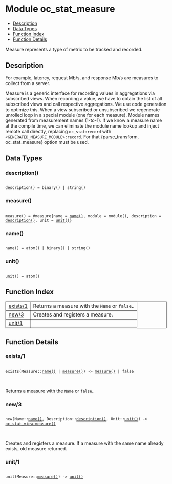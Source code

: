 

# Module oc_stat_measure #
* [Description](#description)
* [Data Types](#types)
* [Function Index](#index)
* [Function Details](#functions)

Measure represents a type of metric to be tracked and recorded.

<a name="description"></a>

## Description ##

For example, latency, request Mb/s, and response Mb/s are measures
to collect from a server.

Measure is a generic interface for recording values in aggregations
via subscribed views.
When recording a value, we have to obtain the list of all subscribed views
and call respective aggregations. We use code generation to optimize this.
When a view subscribed or unsubscribed we regenerate unrolled loop in a
special module (one for each measure). Module names generated from measurement
names (1-to-1). If we know a measure name at the compile time, we can eliminate
the module name lookup and inject remote call directly, replacing `oc_stat:record`
with `<GENERATED_MEASURE_MODULE>:record`.
For that {parse_transform, oc_stat_measure} option must be used.
<a name="types"></a>

## Data Types ##




### <a name="type-description">description()</a> ###


<pre><code>
description() = binary() | string()
</code></pre>




### <a name="type-measure">measure()</a> ###


<pre><code>
measure() = #measure{name = <a href="#type-name">name()</a>, module = module(), description = <a href="#type-description">description()</a>, unit = <a href="#type-unit">unit()</a>}
</code></pre>




### <a name="type-name">name()</a> ###


<pre><code>
name() = atom() | binary() | string()
</code></pre>




### <a name="type-unit">unit()</a> ###


<pre><code>
unit() = atom()
</code></pre>

<a name="index"></a>

## Function Index ##


<table width="100%" border="1" cellspacing="0" cellpadding="2" summary="function index"><tr><td valign="top"><a href="#exists-1">exists/1</a></td><td>
Returns a measure with the <code>Name</code> or <code>false</code>..</td></tr><tr><td valign="top"><a href="#new-3">new/3</a></td><td>
Creates and registers a measure.</td></tr><tr><td valign="top"><a href="#unit-1">unit/1</a></td><td></td></tr></table>


<a name="functions"></a>

## Function Details ##

<a name="exists-1"></a>

### exists/1 ###

<pre><code>
exists(Measure::<a href="#type-name">name()</a> | <a href="#type-measure">measure()</a>) -&gt; <a href="#type-measure">measure()</a> | false
</code></pre>
<br />

Returns a measure with the `Name` or `false`..

<a name="new-3"></a>

### new/3 ###

<pre><code>
new(Name::<a href="#type-name">name()</a>, Description::<a href="#type-description">description()</a>, Unit::<a href="#type-unit">unit()</a>) -&gt; <a href="oc_stat_view.md#type-measure">oc_stat_view:measure()</a>
</code></pre>
<br />

Creates and registers a measure. If a measure with the same name
already exists, old measure returned.

<a name="unit-1"></a>

### unit/1 ###

<pre><code>
unit(Measure::<a href="#type-measure">measure()</a>) -&gt; <a href="#type-unit">unit()</a>
</code></pre>
<br />

